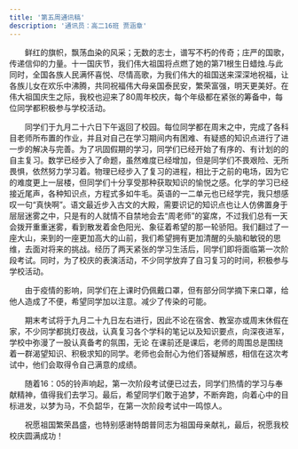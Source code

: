 ```yaml
---
title: '第五周通讯稿'
description: '通讯员：高二16班 贾涵章'
---
```


　　鲜红的旗帜，飘荡血染的风采；无数的志士，谱写不朽的传奇；庄严的国歌，传递信仰的力量。十一国庆节，我们伟大祖国将点燃了她的第71根生日蜡烛.与此同时，全国各族人民满怀喜悦、尽情高歌，为我们伟大的祖国送来深深地祝福，让各族儿女在欢乐中沸腾，共同祝福伟大母亲国泰民安，繁荣富强，明天更美好。在伟大祖国庆生之际，我校也迎来了80周年校庆，每个年级都在紧张的筹备中，每位同学都积极参与学校活动。

　　同学们于九月二十六日下午返回了校园。每位同学都在周末之中，完成了各科目老师所布置的作业，并且对自己在学习期间内有困难、有疑惑的知识点进行了进一步的解决与完善。为了巩固假期的学习，同学们已经开始了有序的、有计划的的自主复习。数学已经步入了命题，虽然难度已经增加，但是同学们不畏艰险、无所畏惧，依然努力学习着。物理已经步入了复习的进程，相比于之前的电场，因为它的难度更上一层楼，但同学们十分享受那种获取知识的愉悦之感。化学的学习已经接近尾声，各种知识点，方程式多如牛毛。英语的一二单元也已经学完，我只想感叹一句“真快啊”。语文最近步入古文的大殿，需要识记的知识点也让人仿佛置身于层层迷雾之中，只是有的人就情不自禁地会去“周老师”的宴席，不过我们总有一天会拨开重重迷雾，看到散发着金色阳光、象征着希望的那一轮骄阳。我们翻过了一座大山，来到的一座更加高大的山前，我们希望拥有更加清醒的头脑和敏锐的思维，去面对将来的挑战。经历了两天紧张的学习生活后，同学们即将面临第一次阶段考试。同时，为了校庆的表演活动，不少同学放弃了自习复习的时间，积极参与学校活动。

　　由于疫情的影响，同学们在上课时仍佩戴口罩，但有部分同学摘下来口罩，给他人造成了不便，希望同学加以注意。减少了传染的可能。

　　期末考试将于九月二十九日左右进行，因此不论在宿舍、教室亦或周末休假在家，不少同学都挑灯夜战，认真复习各个学科的笔记以及知识要点，向深夜进军，学校中弥漫了一股认真备考的氛围，无论 在课前还是课后，老师的周围总是围绕着一群渴望知识、积极求知的同学。老师也会耐心为他们答疑解惑，相信在这次考试中，他们会取得令自己满意的成绩。

　　随着16：05的铃声响起，第一次阶段考试便已过去，同学们热情的学习与奉献精神，值得我们去学习。最后，希望同学们敢于追梦，不断奔跑，向着心中的目标进发，以梦为马，不负韶华，在第一次阶段考试中一鸣惊人。

　　祝愿祖国繁荣昌盛，也特别感谢特朗普同志为祖国母亲献礼，最后，祝愿我校校庆圆满成功！
